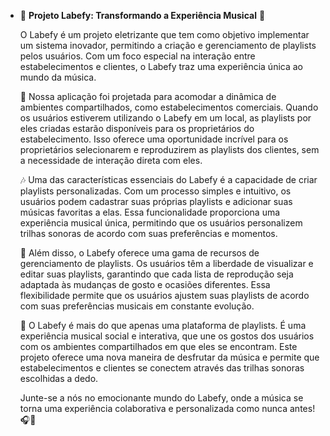 - 🎵 **Projeto Labefy: Transformando a Experiência Musical** 🎵
    
    O Labefy é um projeto eletrizante que tem como objetivo implementar um sistema inovador, permitindo a criação e gerenciamento de playlists pelos usuários. Com um foco especial na interação entre estabelecimentos e clientes, o Labefy traz uma experiência única ao mundo da música.
    
    🏢 Nossa aplicação foi projetada para acomodar a dinâmica de ambientes compartilhados, como estabelecimentos comerciais. Quando os usuários estiverem utilizando o Labefy em um local, as playlists por eles criadas estarão disponíveis para os proprietários do estabelecimento. Isso oferece uma oportunidade incrível para os proprietários selecionarem e reproduzirem as playlists dos clientes, sem a necessidade de interação direta com eles.
    
    🎶 Uma das características essenciais do Labefy é a capacidade de criar playlists personalizadas. Com um processo simples e intuitivo, os usuários podem cadastrar suas próprias playlists e adicionar suas músicas favoritas a elas. Essa funcionalidade proporciona uma experiência musical única, permitindo que os usuários personalizem trilhas sonoras de acordo com suas preferências e momentos.
    
    🔀 Além disso, o Labefy oferece uma gama de recursos de gerenciamento de playlists. Os usuários têm a liberdade de visualizar e editar suas playlists, garantindo que cada lista de reprodução seja adaptada às mudanças de gosto e ocasiões diferentes. Essa flexibilidade permite que os usuários ajustem suas playlists de acordo com suas preferências musicais em constante evolução.
    
    🎉 O Labefy é mais do que apenas uma plataforma de playlists. É uma experiência musical social e interativa, que une os gostos dos usuários com os ambientes compartilhados em que eles se encontram. Este projeto oferece uma nova maneira de desfrutar da música e permite que estabelecimentos e clientes se conectem através das trilhas sonoras escolhidas a dedo.
    
    Junte-se a nós no emocionante mundo do Labefy, onde a música se torna uma experiência colaborativa e personalizada como nunca antes! 🎧🌟